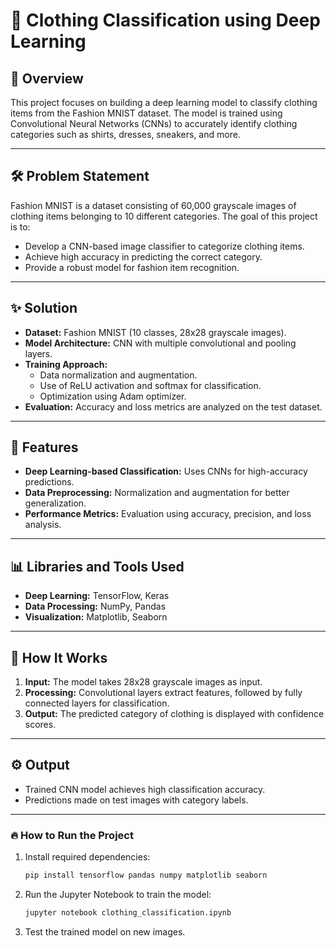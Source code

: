 # 👕 Clothing Classification using Deep Learning

## 📖 Overview
This project focuses on building a deep learning model to classify clothing items from the Fashion MNIST dataset. The model is trained using Convolutional Neural Networks (CNNs) to accurately identify clothing categories such as shirts, dresses, sneakers, and more.

---

## 🛠️ Problem Statement
Fashion MNIST is a dataset consisting of 60,000 grayscale images of clothing items belonging to 10 different categories. The goal of this project is to:
- Develop a CNN-based image classifier to categorize clothing items.
- Achieve high accuracy in predicting the correct category.
- Provide a robust model for fashion item recognition.

---

## ✨ Solution
- **Dataset:** Fashion MNIST (10 classes, 28x28 grayscale images).
- **Model Architecture:** CNN with multiple convolutional and pooling layers.
- **Training Approach:**
  - Data normalization and augmentation.
  - Use of ReLU activation and softmax for classification.
  - Optimization using Adam optimizer.
- **Evaluation:** Accuracy and loss metrics are analyzed on the test dataset.

---

## 📝 Features
- **Deep Learning-based Classification:** Uses CNNs for high-accuracy predictions.
- **Data Preprocessing:** Normalization and augmentation for better generalization.
- **Performance Metrics:** Evaluation using accuracy, precision, and loss analysis.

---

## 📊 Libraries and Tools Used
- **Deep Learning:** TensorFlow, Keras
- **Data Processing:** NumPy, Pandas
- **Visualization:** Matplotlib, Seaborn

---

## 🚀 How It Works
1. **Input:** The model takes 28x28 grayscale images as input.
2. **Processing:** Convolutional layers extract features, followed by fully connected layers for classification.
3. **Output:** The predicted category of clothing is displayed with confidence scores.

---

## ⚙️ Output
- Trained CNN model achieves high classification accuracy.
- Predictions made on test images with category labels.

---

### 🔥 How to Run the Project
1. Install required dependencies:
   ```bash
   pip install tensorflow pandas numpy matplotlib seaborn
2. Run the Jupyter Notebook to train the model:
   ```bash
   jupyter notebook clothing_classification.ipynb
3. Test the trained model on new images.
